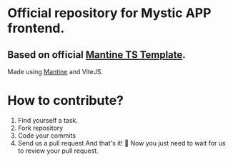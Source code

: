 # Official repository for Mystic APP frontend.

## Based on official [Mantine TS Template](https://github.com/mantinedev/mantine-vite-template).


Made using [Mantine](https://github.com/mantinedev) and ViteJS.


# How to contribute?
1. Find yourself a task.
2. Fork repository
3. Code your commits
4. Send us a pull request
And that's it! 💫 Now you just need to wait for us to review your pull request.
